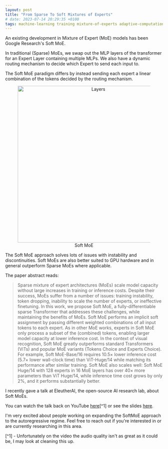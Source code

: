 ```yaml
---
layout: post
title: "From Sparse To Soft Mixtures of Experts"
# date: 2023-07-14 20:29:35 +0100
tags: machine-learning training mixture-of-experts adaptive-computation
---
```


<!-- # From Sparse to Soft Mixtures of Experts -->

An existing development in Mixture of Expert (MoE) models has been Google
Research's Soft MoE.

In traditional (Sparse) MoEs, we swap out the MLP layers of the transformer for
an Expert Layer containing multiple MLPs. We also have a dynamic routing
mechanism to decide which Expert to send each input to.

The Soft MoE paradigm differs by instead sending each expert a linear
combination of the tokens decided by the routing mechanism.

<div align="center">
  <figure>
    <img src="/blog/images/softmoe/duck.png" width="500" alt="Layers">
    <figcaption>Soft MoE</figcaption>
    </figure>
</div>

The Soft MoE approach solves lots of issues with instability and
discontinuities. Soft MoEs are also better suited to GPU hardware and in general
outperform Sparse MoEs where applicable.

The paper abstract reads:

> Sparse mixture of expert architectures (MoEs) scale model capacity without
> large increases in training or inference costs. Despite their success, MoEs
> suffer from a number of issues: training instability, token dropping,
> inability to scale the number of experts, or ineffective finetuning. In this
> work, we propose Soft MoE, a fully-differentiable sparse Transformer that
> addresses these challenges, while maintaining the benefits of MoEs. Soft MoE
> performs an implicit soft assignment by passing different weighted
> combinations of all input tokens to each expert. As in other MoE works,
> experts in Soft MoE only process a subset of the (combined) tokens, enabling
> larger model capacity at lower inference cost. In the context of visual
> recognition, Soft MoE greatly outperforms standard Transformers (ViTs) and
> popular MoE variants (Tokens Choice and Experts Choice). For example, Soft
> MoE-Base/16 requires 10.5× lower inference cost (5.7× lower wall-clock time)
> than ViT-Huge/14 while matching its performance after similar training. Soft
> MoE also scales well: Soft MoE Huge/14 with 128 experts in 16 MoE layers has
> over 40× more parameters than ViT Huge/14, while inference time cost grows by
> only 2%, and it performs substantially better.

I recently gave a talk at EleutherAI, the open-source AI research lab, about
Soft MoEs.

You can watch the talk back on YouTube
[here](https://youtu.be/xCKdBC5dh_g?si=uDH8vLVII7l_X8_L)[^1] or see the slides
[here](https://docs.google.com/presentation/d/12Sw4wRQJr3sxcJR91_UM_dlYgYxeAbf9t8es54bAYUM/edit#slide=id.p).

I'm very excited about people working on expanding the SoftMoE approach to the
autoregressive regime. Feel free to reach out if you're interested in or are
currently researching in this area.

[^1] - Unfortunately on the video the audio quality isn't as great as it could
be, I may look at cleaning this up.
